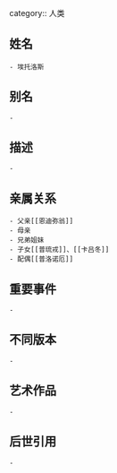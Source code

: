 category:: 人类
## 姓名
	- 埃托洛斯
## 别名
	-
## 描述
	-
## 亲属关系
	- 父亲[[恩迪弥翁]]
	- 母亲
	- 兄弟姐妹
	- 子女[[普琉戎]]、[[卡吕冬]]
	- 配偶[[普洛诺厄]]
## 重要事件
	-
## 不同版本
	-
## 艺术作品
	-
## 后世引用
	-

